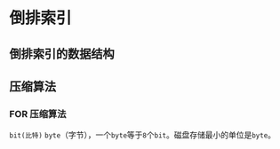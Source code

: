 # 倒排索引

## 倒排索引的数据结构

## 压缩算法

### FOR 压缩算法

`bit(比特)` `byte`（字节），一个`byte`等于`8`个`bit`。磁盘存储最小的单位是`byte`。